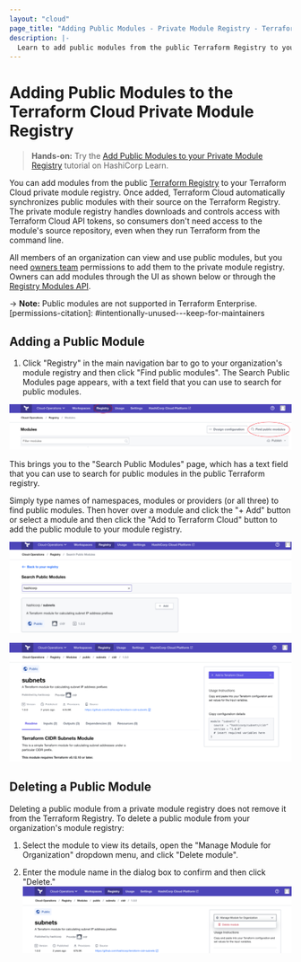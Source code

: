 ```yaml
---
layout: "cloud"
page_title: "Adding Public Modules - Private Module Registry - Terraform Cloud and Terraform Enterprise"
description: |-
  Learn to add public modules from the public Terraform Registry to your organization's private module registry.  
---
```


[vcs]: ../vcs/index.html

# Adding Public Modules to the Terraform Cloud Private Module Registry

> **Hands-on:** Try the [Add Public Modules to your Private Module Registry](https://learn.hashicorp.com/tutorials/terraform/module-private-registry-add?in=terraform/modules&utm_source=WEBSITE&utm_medium=WEB_IO&utm_offer=ARTICLE_PAGE&utm_content=DOCS) tutorial on HashiCorp Learn.

You can add modules from the public [Terraform Registry](/docs/registry/index.html) to your Terraform Cloud private module registry. Once added, Terraform Cloud automatically synchronizes public modules with their source on the Terraform Registry. The private module registry handles downloads and controls access with Terraform Cloud API tokens, so consumers don't need access to the module's source repository, even when they run Terraform from the command line.

All members of an organization can view and use public modules, but you need [owners team](/docs/cloud/users-teams-organizations/permissions.html#organization-owners) permissions to add them to the private module registry. Owners can add modules through the UI as shown below or through the [Registry Modules API](../api/modules.html#create-a-module-with-no-vcs-connection-).

-> **Note:** Public modules are not supported in Terraform Enterprise.
[permissions-citation]: #intentionally-unused---keep-for-maintainers

## Adding a Public Module

1. Click "Registry" in the main navigation bar to go to your organization's module registry and then click "Find public modules". The Search Public Modules page appears, with a text field that you can use to search for public modules.

![Terraform Cloud screenshot: the "registry" button and the "find public modules" button](./images/add-find-button.png)

This brings you to the "Search Public Modules" page, which has a text field that you can use to search for public modules in the public Terraform registry.


Simply type names of namespaces, modules or providers (or all three) to find public modules. Then hover over a module and click the "+ Add" button or select a module and then click the "Add to Terraform Cloud" button to add the public module to your module registry.

![Terraform Cloud screenshot: the "+ Add" button](./images/add-add-button.png)

![Terraform Cloud screenshot: the "Add to Terraform Cloud" button](./images/add-add-to-terraform-cloud-button.png)

## Deleting a Public Module

Deleting a public module from a private module registry does not remove it from the Terraform Registry. To delete a public module from your organization's module registry:

1. Select the module to view its details, open the "Manage Module for Organization" dropdown menu, and click  "Delete module".

2. Enter the module name in the dialog box to confirm and then click "Delete."
     ![Terraform Cloud screenshot: the delete module button](./images/add-delete-module-button.png)
